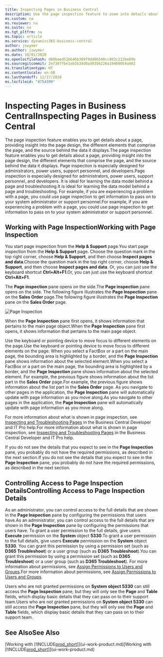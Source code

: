 ```yaml
---
title: Inspecting Pages in Business Central
description: Use the page inspection feature to zoom into details about the page design and data source. Page inspector is ideal for troubleshooting issues with your data.
ms.custom: na
ms.reviewer: na
ms.suite: na
ms.tgt_pltfrm: na
ms.topic: article
ms.service: dynamics365-business-central
author: jswymer
ms.author: jswymer
ms.date: 10/01/2020
ms.openlocfilehash: d80baed51b646b389f9dd86540cc993c212be09b
ms.sourcegitcommit: 2e7307fbe1eb3b34d0ad9356226a19409054a402
ms.translationtype: HT
ms.contentlocale: en-GB
ms.lasthandoff: 12/17/2020
ms.locfileid: "4754399"
---
```

# <a name="inspecting-pages-in-business-central"></a><span data-ttu-id="2d6af-104">Inspecting Pages in Business Central</span><span class="sxs-lookup"><span data-stu-id="2d6af-104">Inspecting Pages in Business Central</span></span>

<span data-ttu-id="2d6af-105">The page inspection feature enables you to get details about a page, providing insight into the page design, the different elements that comprise the page, and the source behind the data it displays.</span><span class="sxs-lookup"><span data-stu-id="2d6af-105">The page inspection feature enables you to get details about a page, providing insight into the page design, the different elements that comprise the page, and the source behind the data it displays.</span></span> <span data-ttu-id="2d6af-106">Page inspection is especially designed for administrators, power users, support personnel, and developers.</span><span class="sxs-lookup"><span data-stu-id="2d6af-106">Page inspection is especially designed for administrators, power users, support personnel, and developers.</span></span> <span data-ttu-id="2d6af-107">It is ideal for learning the data model behind a page and troubleshooting.</span><span class="sxs-lookup"><span data-stu-id="2d6af-107">It is ideal for learning the data model behind a page and troubleshooting.</span></span> <span data-ttu-id="2d6af-108">For example, if you are experiencing a problem with a page, you could use page inspection to get information to pass on to your system administrator or support personnel.</span><span class="sxs-lookup"><span data-stu-id="2d6af-108">For example, if you are experiencing a problem with a page, you could use page inspection to get information to pass on to your system administrator or support personnel.</span></span>

## <a name="working-with-page-inspection"></a><span data-ttu-id="2d6af-109">Working with Page Inspection</span><span class="sxs-lookup"><span data-stu-id="2d6af-109">Working with Page Inspection</span></span>

<span data-ttu-id="2d6af-110">You start page inspection from the **Help & Support** page.</span><span class="sxs-lookup"><span data-stu-id="2d6af-110">You start page inspection from the **Help & Support** page.</span></span> <span data-ttu-id="2d6af-111">Choose the question mark in the top right corner, choose **Help & Support**, and then choose **Inspect pages and data**.</span><span class="sxs-lookup"><span data-stu-id="2d6af-111">Choose the question mark in the top right corner, choose **Help & Support**, and then choose **Inspect pages and data**.</span></span> <span data-ttu-id="2d6af-112">Or, you can just use the keyboard shortcut **Ctrl+Alt+F1**.</span><span class="sxs-lookup"><span data-stu-id="2d6af-112">Or, you can just use the keyboard shortcut **Ctrl+Alt+F1**.</span></span>

<span data-ttu-id="2d6af-113">The **Page inspection** pane opens on the side.</span><span class="sxs-lookup"><span data-stu-id="2d6af-113">The **Page inspection** pane opens on the side.</span></span> <span data-ttu-id="2d6af-114">The following figure illustrates the **Page Inspection** pane on the **Sales Order** page.</span><span class="sxs-lookup"><span data-stu-id="2d6af-114">The following figure illustrates the **Page Inspection** pane on the **Sales Order** page.</span></span>

![Page Inspection](media/page-inspection-example.png)

<span data-ttu-id="2d6af-116">When the **Page Inspection** pane first opens, it shows information that pertains to the main page object.</span><span class="sxs-lookup"><span data-stu-id="2d6af-116">When the **Page Inspection** pane first opens, it shows information that pertains to the main page object.</span></span>

<span data-ttu-id="2d6af-117">Use the keyboard or pointing device to move focus to different elements on the page.</span><span class="sxs-lookup"><span data-stu-id="2d6af-117">Use the keyboard or pointing device to move focus to different elements on the page.</span></span> <span data-ttu-id="2d6af-118">When you select a FactBox or a part on the main page, the bounding area is highlighted by a border, and the **Page Inspection** pane shows information about the selected element.</span><span class="sxs-lookup"><span data-stu-id="2d6af-118">When you select a FactBox or a part on the main page, the bounding area is highlighted by a border, and the **Page Inspection** pane shows information about the selected element.</span></span> <span data-ttu-id="2d6af-119">For example, the previous figure shows information about the list part in the **Sales Order** page.</span><span class="sxs-lookup"><span data-stu-id="2d6af-119">For example, the previous figure shows information about the list part in the **Sales Order** page.</span></span> <span data-ttu-id="2d6af-120">As you navigate to other pages in the application, the **Page Inspection** pane will automatically update with page information as you move along.</span><span class="sxs-lookup"><span data-stu-id="2d6af-120">As you navigate to other pages in the application, the **Page Inspection** pane will automatically update with page information as you move along.</span></span>

<span data-ttu-id="2d6af-121">For more information about what is shown in page inspection, see [Inspecting and Troubleshooting Pages](/dynamics365/business-central/dev-itpro/developer/devenv-inspecting-pages) in the Business Central Developer and IT Pro help.</span><span class="sxs-lookup"><span data-stu-id="2d6af-121">For more information about what is shown in page inspection, see [Inspecting and Troubleshooting Pages](/dynamics365/business-central/dev-itpro/developer/devenv-inspecting-pages) in the Business Central Developer and IT Pro help.</span></span>

<span data-ttu-id="2d6af-122">If you do not see the details that you expect to see in the **Page Inspection** pane, you probably do not have the required permissions, as described in the next section.</span><span class="sxs-lookup"><span data-stu-id="2d6af-122">If you do not see the details that you expect to see in the **Page Inspection** pane, you probably do not have the required permissions, as described in the next section.</span></span>

## <a name="controlling-access-to-page-inspection-details"></a><span data-ttu-id="2d6af-123">Controlling Access to Page Inspection Details</span><span class="sxs-lookup"><span data-stu-id="2d6af-123">Controlling Access to Page Inspection Details</span></span>

<span data-ttu-id="2d6af-124">As an administrator, you can control access to the full details that are shown in the **Page Inspection** pane by configuring the permissions that users have.</span><span class="sxs-lookup"><span data-stu-id="2d6af-124">As an administrator, you can control access to the full details that are shown in the **Page Inspection** pane by configuring the permissions that users have.</span></span> <span data-ttu-id="2d6af-125">To grant a user permission to the full details, give users **Execute** permission on the **System** object **5330**.</span><span class="sxs-lookup"><span data-stu-id="2d6af-125">To grant a user permission to the full details, give users **Execute** permission on the **System** object **5330**.</span></span> <span data-ttu-id="2d6af-126">You can grant this permission by using a permission set (such as **D365 Troubleshoot**) or a user group (such as **D365 Troubleshoot**).</span><span class="sxs-lookup"><span data-stu-id="2d6af-126">You can grant this permission by using a permission set (such as **D365 Troubleshoot**) or a user group (such as **D365 Troubleshoot**).</span></span> <span data-ttu-id="2d6af-127">For more information about permissions, see [Assign Permissions to Users and Groups](ui-define-granular-permissions.md).</span><span class="sxs-lookup"><span data-stu-id="2d6af-127">For more information about permissions, see [Assign Permissions to Users and Groups](ui-define-granular-permissions.md).</span></span>

<span data-ttu-id="2d6af-128">Users who are not granted permissions on **System object 5330** can still access the **Page Inspection** pane, but they will only see the **Page** and **Table** fields, which display basic details that they can pass on to their support team.</span><span class="sxs-lookup"><span data-stu-id="2d6af-128">Users who are not granted permissions on **System object 5330** can still access the **Page Inspection** pane, but they will only see the **Page** and **Table** fields, which display basic details that they can pass on to their support team.</span></span>

## <a name="see-also"></a><span data-ttu-id="2d6af-129">See Also</span><span class="sxs-lookup"><span data-stu-id="2d6af-129">See Also</span></span>

<span data-ttu-id="2d6af-130">[Working with [!INCLUDE[prod_short](includes/prod_short.md)]](ui-work-product.md)</span><span class="sxs-lookup"><span data-stu-id="2d6af-130">[Working with [!INCLUDE[prod_short](includes/prod_short.md)]](ui-work-product.md)</span></span>  
